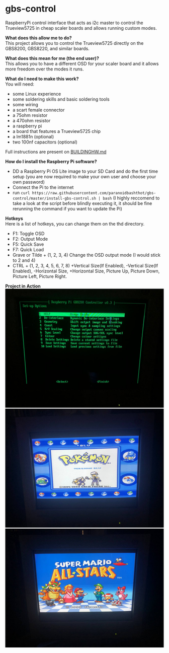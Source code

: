 gbs-control
===========
  
RaspberryPi control interface that acts as i2c master to control the Trueview5725 in cheap scaler boards and allows running custom modes.  
  
**What does this allow me to do?**  
This project allows you to control the Trueview5725 directly on the GBS8200, GBS8220, and similar boards.  
  
**What does this mean for me (the end user)?**  
This allows you to have a different OSD for your scaler board and it allows more freedom over the modes it runs.  
  
**What do I need to make this work?**  
You will need:  
- some Linux experience  
- some soldering skills and basic soldering tools  
- some wiring  
- a scart female connector  
- a 75ohm resistor  
- a 470ohm resistor  
- a raspberry pi  
- a board that features a Trueview5725 chip  
- a lm1881n (optional)  
- two 100nf capacitors (optional)  

Full instructions are present on [BUILDINGHW.md](./BUILDINGHW.md)  

**How do I install the Raspberry Pi software?**  
- DD a Raspberry Pi OS Lite image to your SD Card and do the first time setup (you are now required to make your own user and choose your own password)  
- Connect the Pi to the internet  
- run `curl https://raw.githubusercontent.com/paranoidbashthot/gbs-control/master/install-gbs-control.sh | bash` (I highly reccomend to take a look at the script before blindly executing it, it should be fine rerunning the command if you want to update the Pi)  

**Hotkeys**  
Here is a list of hotkeys, you can change them on the thd directory.  
- F1: Toggle OSD  
- F2: Output Mode  
- F5: Quick Save  
- F7: Quick Load  
- Grave or Tilde + (1, 2, 3, 4) Change the OSD output mode (I would stick to 2 and 4)  
- CTRL + (1, 2, 3, 4, 5, 6, 7, 8) +Vertical Size(If Enabled), -Vertical Size(If Enabled), -Horizontal Size, +Horizontal Size, Picture Up, Picture Down, Picture Left, Picture Right.  

**Project in Action**
![OSD](./Pics/OSD.jpg)  
![Demo1](./Pics/Demo1.jpg)  
![Demo2](./Pics/Demo2.jpg)
